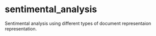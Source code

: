 # sentimental_analysis
Sentimental analysis using different types of document representaion representation.
